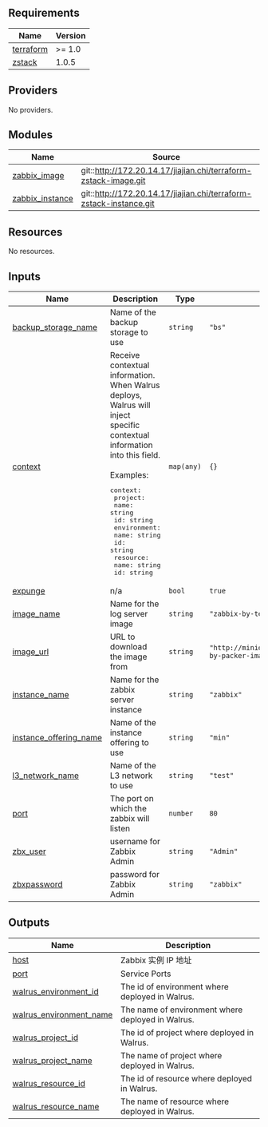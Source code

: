 <!-- BEGIN_TF_DOCS -->
## Requirements

| Name | Version |
|------|---------|
| <a name="requirement_terraform"></a> [terraform](#requirement\_terraform) | >= 1.0 |
| <a name="requirement_zstack"></a> [zstack](#requirement\_zstack) | 1.0.5 |

## Providers

No providers.

## Modules

| Name | Source | Version |
|------|--------|---------|
| <a name="module_zabbix_image"></a> [zabbix\_image](#module\_zabbix\_image) | git::http://172.20.14.17/jiajian.chi/terraform-zstack-image.git | v1.1.1 |
| <a name="module_zabbix_instance"></a> [zabbix\_instance](#module\_zabbix\_instance) | git::http://172.20.14.17/jiajian.chi/terraform-zstack-instance.git | v1.1.1 |

## Resources

No resources.

## Inputs

| Name | Description | Type | Default | Required |
|------|-------------|------|---------|:--------:|
| <a name="input_backup_storage_name"></a> [backup\_storage\_name](#input\_backup\_storage\_name) | Name of the backup storage to use | `string` | `"bs"` | no |
| <a name="input_context"></a> [context](#input\_context) | Receive contextual information. When Walrus deploys, Walrus will inject specific contextual information into this field.<br/><br/>Examples:<pre>context:<br/>  project:<br/>    name: string<br/>    id: string<br/>  environment:<br/>    name: string<br/>    id: string<br/>  resource:<br/>    name: string<br/>    id: string</pre> | `map(any)` | `{}` | no |
| <a name="input_expunge"></a> [expunge](#input\_expunge) | n/a | `bool` | `true` | no |
| <a name="input_image_name"></a> [image\_name](#input\_image\_name) | Name for the log server image | `string` | `"zabbix-by-terraform"` | no |
| <a name="input_image_url"></a> [image\_url](#input\_image\_url) | URL to download the image from | `string` | `"http://minio.zstack.io:9001/packer/zabbix-by-packer-image-compressed.qcow2"` | no |
| <a name="input_instance_name"></a> [instance\_name](#input\_instance\_name) | Name for the zabbix server instance | `string` | `"zabbix"` | no |
| <a name="input_instance_offering_name"></a> [instance\_offering\_name](#input\_instance\_offering\_name) | Name of the instance offering to use | `string` | `"min"` | no |
| <a name="input_l3_network_name"></a> [l3\_network\_name](#input\_l3\_network\_name) | Name of the L3 network to use | `string` | `"test"` | no |
| <a name="input_port"></a> [port](#input\_port) | The port on which the zabbix will listen | `number` | `80` | no |
| <a name="input_zbx_user"></a> [zbx\_user](#input\_zbx\_user) | username for Zabbix Admin | `string` | `"Admin"` | no |
| <a name="input_zbxpassword"></a> [zbxpassword](#input\_zbxpassword) | password for Zabbix Admin | `string` | `"zabbix"` | no |

## Outputs

| Name | Description |
|------|-------------|
| <a name="output_host"></a> [host](#output\_host) | Zabbix 实例 IP 地址 |
| <a name="output_port"></a> [port](#output\_port) | Service Ports |
| <a name="output_walrus_environment_id"></a> [walrus\_environment\_id](#output\_walrus\_environment\_id) | The id of environment where deployed in Walrus. |
| <a name="output_walrus_environment_name"></a> [walrus\_environment\_name](#output\_walrus\_environment\_name) | The name of environment where deployed in Walrus. |
| <a name="output_walrus_project_id"></a> [walrus\_project\_id](#output\_walrus\_project\_id) | The id of project where deployed in Walrus. |
| <a name="output_walrus_project_name"></a> [walrus\_project\_name](#output\_walrus\_project\_name) | The name of project where deployed in Walrus. |
| <a name="output_walrus_resource_id"></a> [walrus\_resource\_id](#output\_walrus\_resource\_id) | The id of resource where deployed in Walrus. |
| <a name="output_walrus_resource_name"></a> [walrus\_resource\_name](#output\_walrus\_resource\_name) | The name of resource where deployed in Walrus. |
<!-- END_TF_DOCS -->